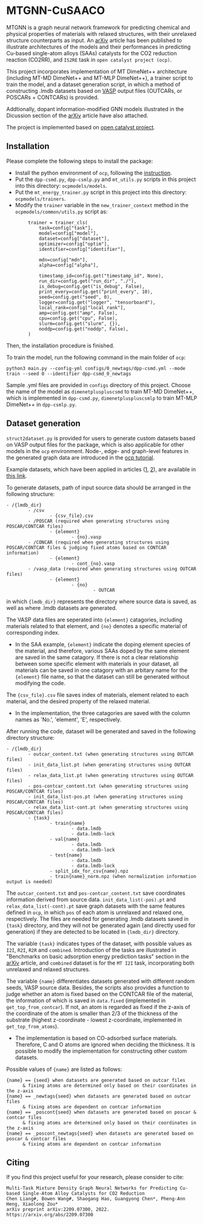 # MTGNN-CuSAACO

MTGNN is a graph neural network framework for predicting chemical and physical properties of materials with relaxed structures, with their unrelaxed structure counterparts as input. An [arXiv](https://arxiv.org/abs/2209.07300) article has been published to illustrate architectures of the models and their performances in predicting Cu-based single-atom alloys (SAAs) catalysts for the CO2 reduction reaction (CO2RR), and ```IS2RE``` task in ```open catalyst project (ocp)```.

This project incorporates implementation of MT DimeNet++ architecture (including MT-MD DimeNet++ and MT-MLP DimeNet++), a trainer script to train the model, and a dataset generation script, in which a method of constructing .lmdb datasets based on [VASP](https://www.vasp.at/) output files (OUTCARs, or POSCARs + CONTCARs) is provided.

Addtionally, dopant information-modified GNN models illustrated in the Dicussion section of the [arXiv](https://arxiv.org/abs/2209.07300) article have also attached.

The project is implemented based on [open catalyst project](https://github.com/Open-Catalyst-Project/ocp).

## Installation

Please complete the following steps to install the package:

- Install the python environment of ```ocp```, following the [instruction](https://github.com/Open-Catalyst-Project/ocp/blob/main/INSTALL.md).
- Put the ```dpp-csmd.py```, ```dpp-csmlp.py``` and ```mt_utils.py``` scripts in this project into this directory: ```ocpmodels/models```.
- Put the ```mt_energy_trainer.py``` script in this project into this directory: ```ocpmodels/trainers```.
- Modify the ```trainer``` variable in the ```new_trainer_context``` method in the ```ocpmodels/common/utils.py``` script as:
```
        trainer = trainer_cls(
            task=config["task"],
            model=config["model"],
            dataset=config["dataset"],
            optimizer=config["optim"],
            identifier=config["identifier"],

            mdn=config["mdn"],
            alpha=config["alpha"],

            timestamp_id=config.get("timestamp_id", None),
            run_dir=config.get("run_dir", "./"),
            is_debug=config.get("is_debug", False),
            print_every=config.get("print_every", 10),
            seed=config.get("seed", 0),
            logger=config.get("logger", "tensorboard"),
            local_rank=config["local_rank"],
            amp=config.get("amp", False),
            cpu=config.get("cpu", False),
            slurm=config.get("slurm", {}),
            noddp=config.get("noddp", False),
        )

```
Then, the installation procedure is finished.

To train the model, run the following command in the main folder of ```ocp```:
```
python3 main.py --config-yml configs/0_newtags/dpp-csmd.yml --mode train --seed 0 --identifier dpp-csmd_0_newtags
```
Sample .yml files are provided in ```configs``` directory of this project. Choose the name of the model as ```dimenetpluspluscsmd``` to train MT-MD DimeNet++, which is implemented in ```dpp-csmd.py```, ```dimenetpluspluscsmlp``` to train MT-MLP DimeNet++ in ```dpp-csmlp.py```.

## Dataset generation

```struct2dataset.py``` is provided for users to generate custom datasets based on VASP output files for the package, which is also applicable for other models in the ```ocp``` environment. Node-, edge- and graph-level features in the generated graph data are introduced in the [ocp tutorial](https://github.com/Open-Catalyst-Project/ocp/blob/main/tutorials/data_preprocessing.ipynb).

Example datasets, which have been applied in articles ([1](https://arxiv.org/abs/2209.07300), [2](https://arxiv.org/abs/2303.02875)), are available in [this link](https://doi.org/10.5281/zenodo.10679574).

To generate datasets, path of input source data should be arranged in the following structure:
```
- /{lmdb_dir}
        - /csv
                - {csv_file}.csv
        - /POSCAR (required when generating structures using POSCAR/CONTCAR files)
                - {element}
                        - {no}.vasp
        - /CONCAR (required when generating structures using POSCAR/CONTCAR files & judging fixed atoms based on CONTCAR information)
                - {element}
                        - cont_{no}.vasp
        - /vasp_data (required when generating structures using OUTCAR files)
                - {element}
                        - {no}
                                - OUTCAR 
```
in which ```{lmdb_dir}``` represents the directory where source data is saved, as well as where .lmdb datasets are generated.

The VASP data files are seperated into ```{element}``` catagories, including materials related to that element, and ```{no}``` denotes a specific material of corresponding index.
- In the SAA example, ```{element}``` indicate the doping element species of the material, and therefore, various SAAs doped by the same element are saved in the same catagory. If there is not a clear relationship between some specific element with materials in your dataset, all materials can be saved in one catagory with an arbitary name for the ```{element}``` file name, so that the dataset can still be generated without modifying the code.

The ```{csv_file}.csv``` file saves index of materials, element related to each material, and the desired property of the relaxed material.
- In the implementation, the three catagories are saved with the column names as 'No.', 'element', 'E', respectively.

After running the code, dataset will be generated and saved in the following directory structure:
```
- /{lmdb_dir}
        - outcar_content.txt (when generating structures using OUTCAR files)
        - init_data_list.pt (when generating structures using OUTCAR files)
        - relax_data_list.pt (when generating structures using OUTCAR files)
        - pos-contcar_content.txt (when generating structures using POSCAR/CONTCAR files)
        - init_data_list-pos.pt (when generating structures using POSCAR/CONTCAR files)
        - relax_data_list-cont.pt (when generating structures using POSCAR/CONTCAR files)
        - {task}
                - train{name}
                        - data.lmdb
                        - data.lmdb-lock
                - val{name}
                        - data.lmdb
                        - data.lmdb-lock
                - test{name}
                        - data.lmdb
                        - data.lmdb-lock
                - split_idx_for_csv{name}.npz
                - train{name}_norm.npz (when normalization information output is needed)
```
The ```outcar_content.txt``` and ```pos-contcar_content.txt``` save coordinates information derived from source data. ```init_data_list(-pos).pt``` and ```relax_data_list(-cont).pt``` save graph datasets with the same features defined in ```ocp```, in which ```pos``` of each atom is unrelaxed and relaxed one, respectively. The files are needed for generating .lmdb datasets saved in ```{task}``` directory, and they will not be generated again (and directly used for generation) if they are detected to be located in ```{lmdb_dir}``` directory.

The variable ```{task}``` indicates types of the dataset, with possible values as ```I2I```, ```R2I```, ```R2R``` and ```combined```. Introduction of the tasks are illustrated in "Benchmarks on basic adsorption energy prediction tasks" section in the [arXiv](https://arxiv.org/abs/2209.07300) article, and ```combined``` dataset is for the ```MT I2I``` task, incorporating both unrelaxed and relaxed structures.

The variable ```{name}``` differentiates datasets generated with different random seeds, VASP source data. Besides, the scripts also provides a function to judge whether an atom is fixed based on the CONTCAR file of the material, the information of which is saved in ```data.fixed``` (implemented in ```get_top_from_contcar```). If not, an atom is regarded as fixed if the z-axis of the coordinate of the atom is smaller than 2/3 of the thickness of the substrate (highest z-coordinate - lowest z-coordinate, implemented in ```get_top_from_atoms```).
- The implementation is based on CO-adsorbed surface materials. Therefore, C and O atoms are ignored when deciding the thickness. It is possible to modify the implementation for constructing other custom datasets.

Possible values of ```{name}``` are listed as follows:
```
{name} == {seed} when datasets are generated based on outcar files 
      & fixing atoms are determined only based on their coordinates in the z-axis
{name} == _newtags{seed} when datasets are generated based on outcar files 
      & fixing atoms are dependent on contcar information
{name} == _poscont{seed} when datasets are generated based on poscar & contcar files 
      & fixing atoms are determined only based on their coordinates in the z-axis
{name} == _poscont_newtags{seed} when datasets are generated based on poscar & contcar files 
      & fixing atoms are dependent on contcar information
```

## Citing

If you find this project useful for your research, please consider to cite:
```
Multi-Task Mixture Density Graph Neural Networks for Predicting Cu-based Single-Atom Alloy Catalysts for CO2 Reduction
Chen Liang#, Bowen Wang#, Shaogang Hao, Guangyong Chen*, Pheng-Ann Heng, Xiaolong Zou*
arXiv preprint arXiv:2209.07300, 2022. https://arxiv.org/abs/2209.07300
```

